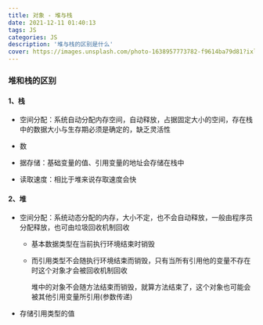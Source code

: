 ```yaml
---
title: 对象 - 堆与栈
date: 2021-12-11 01:40:13
tags: JS
categories: JS
description: '堆与栈的区别是什么'
cover: https://images.unsplash.com/photo-1638957773782-f9614ba79d81?ixlib=rb-1.2.1&ixid=MnwxMjA3fDB8MHxwaG90by1wYWdlfHx8fGVufDB8fHx8&auto=format&fit=crop&w=580&q=80
---
```


### 堆和栈的区别 ###

#### 1、栈 ####

* 空间分配：系统自动分配内存空间，自动释放，占据固定大小的空间，存在栈中的数据大小与生存期必须是确定的，缺乏灵活性
* 数

* 据存储：基础变量的值、引用变量的地址会存储在栈中
* 读取速度：相比于堆来说存取速度会快

#### 2、堆 ####

* 空间分配：系统动态分配的内存，大小不定，也不会自动释放，一般由程序员分配释放，也可由垃圾回收机制回收

  * 基本数据类型在当前执行环境结束时销毁

  * 而引用类型不会随执行环境结束而销毁，只有当所有引用他的变量不存在时这个对象才会被回收机制回收

    堆中的对象不会随方法结束而销毁，就算方法结束了，这个对象也可能会被其他引用变量所引用(参数传递)

* 存储引用类型的值